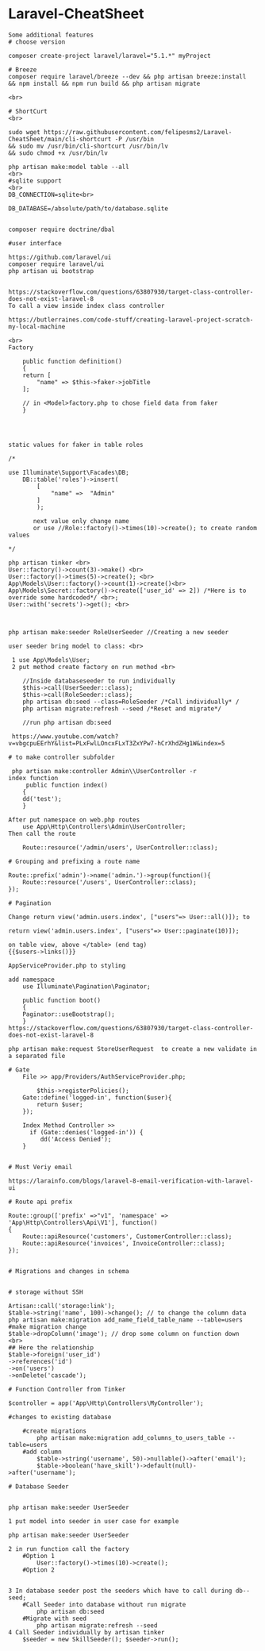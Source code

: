 # Laravel-CheatSheet
	Some additional features
	# choose version

	composer create-project laravel/laravel="5.1.*" myProject

	# Breeze
	composer require laravel/breeze --dev && php artisan breeze:install  && npm install && npm run build && php artisan migrate

	<br>

	# ShortCurt
	<br>

	sudo wget https://raw.githubusercontent.com/felipesms2/Laravel-CheatSheet/main/cli-shortcurt -P /usr/bin 
	&& sudo mv /usr/bin/cli-shortcurt /usr/bin/lv
	&& sudo chmod +x /usr/bin/lv

	php artisan make:model table --all
	<br>
	#sqlite support
	<br>
	DB_CONNECTION=sqlite<br>

	DB_DATABASE=/absolute/path/to/database.sqlite


	composer require doctrine/dbal

	#user interface

	https://github.com/laravel/ui
	composer require laravel/ui
	php artisan ui bootstrap


	https://stackoverflow.com/questions/63807930/target-class-controller-does-not-exist-laravel-8
	To call a view inside index class controller

	https://butlerraines.com/code-stuff/creating-laravel-project-scratch-my-local-machine

	<br>
	Factory

	    public function definition()
	    {
		return [
		    "name" => $this->faker->jobTitle
		];
		
		// in <Model>factory.php to chose field data from faker
	    }
	    
	    


	static values for faker in table roles 

	/*

	use Illuminate\Support\Facades\DB;
		DB::table('roles')->insert(
		    [
		        "name" =>  "Admin"
		    ]
		    );
		   
		   next value only change name
		   or use //Role::factory()->times(10)->create(); to create random values

	*/

	php artisan tinker <br>
	User::factory()->count(3)->make() <br>
	User::factory()->times(5)->create(); <br>
	App\Models\User::factory()->count(1)->create()<br>
	App\Models\Secret::factory()->create(['user_id' => 2]) /*Here is to override some hardcoded*/ <br>;
	User::with('secrets')->get(); <br>



	php artisan make:seeder RoleUserSeeder //Creating a new seeder

	user seeder bring model to class: <br>

	 1 use App\Models\User;
	 2 put method create factory on run method <br>
	 
		//Inside databaseseeder to run individually
		$this->call(UserSeeder::class);
		$this->call(RoleSeeder::class);
		php artisan db:seed --class=RoleSeeder /*Call individually* / 
		php artisan migrate:refresh --seed /*Reset and migrate*/
	   
		//run php artisan db:seed
		
	 https://www.youtube.com/watch?v=vbgcpuEErhY&list=PLxFwlLOncxFLxT3ZxYPw7-hCrXhdZHg1W&index=5

	# to make controller subfolder 

	 php artisan make:controller Admin\\UserController -r
	index function
	     public function index()
	    {
		dd('test');
	    }

	After put namespace on web.php routes 
	    use App\Http\Controllers\Admin\UserController;
	Then call the route

	    Route::resource('/admin/users', UserController::class); 

	# Grouping and prefixing a route name

	Route::prefix('admin')->name('admin.')->group(function(){
	    Route::resource('/users', UserController::class);
	});

	# Pagination 

	Change return view('admin.users.index', ["users"=> User::all()]); to 

	return view('admin.users.index', ["users"=> User::paginate(10)]);

	on table view, above </table> (end tag)
	{{$users->links()}}

	AppServiceProvider.php to styling

	add namespace 
	    use Illuminate\Pagination\Paginator;

	    public function boot()
	    {
		Paginator::useBootstrap();
	    }
	https://stackoverflow.com/questions/63807930/target-class-controller-does-not-exist-laravel-8

	php artisan make:request StoreUserRequest  to create a new validate in a separated file

	# Gate
		File >> app/Providers/AuthServiceProvider.php;

		    $this->registerPolicies();  
		Gate::define('logged-in', function($user){
		    return $user;
		});

		Index Method Controller >> 
		  if (Gate::denies('logged-in')) {
		     dd('Access Denied');
		}


	# Must Veriy email

	https://larainfo.com/blogs/laravel-8-email-verification-with-laravel-ui

	# Route api prefix

	Route::group(['prefix' =>"v1", 'namespace' => 'App\Http\Controllers\Api\V1'], function()
	{
	    Route::apiResource('customers', CustomerController::class);
	    Route::apiResource('invoices', InvoiceController::class);
	});


	# Migrations and changes in schema


	# storage without SSH

	Artisan::call('storage:link');
	$table->string('name', 100)->change(); // to change the column data 
	php artisan make:migration add_name_field_table_name --table=users  #make migration change
	$table->dropColumn('image'); // drop some column on function down
	<br>
	## Here the relationship
	$table->foreign('user_id')
	->references('id')
	->on('users')
	->onDelete('cascade');

	# Function Controller from Tinker

	$controller = app('App\Http\Controllers\MyController');

	#changes to existing database

		#create migrations
			php artisan make:migration add_columns_to_users_table --table=users
		#add column
			$table->string('username', 50)->nullable()->after('email');
			$table->boolean('have_skill')->default(null)->after('username');

	# Database Seeder


	php artisan make:seeder UserSeeder

	1 put model into seeder in user case for example

	php artisan make:seeder UserSeeder

	2 in run function call the factory
		#Option 1
			User::factory()->times(10)->create();		
		#Option 2
		

	3 In database seeder post the seeders which have to call during db--seed;
		#Call Seeder into database without run migrate
			php artisan db:seed
		#Migrate with seed	
			php artisan migrate:refresh --seed
	4 Call Seeder individually by artisan tinker
		$seeder = new SkillSeeder(); $seeder->run();


















		
